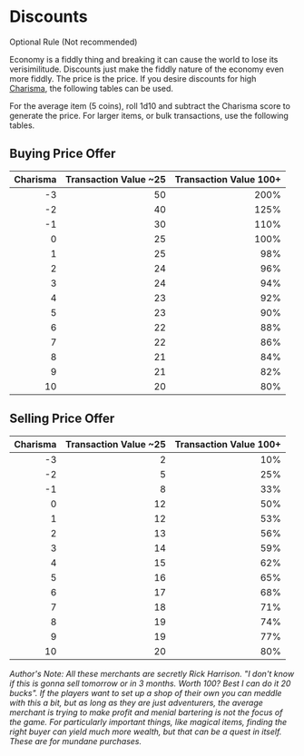 ---
---

# Discounts

Optional Rule (Not recommended)

Economy is a fiddly thing and breaking it can cause the world to lose its verisimilitude. Discounts just make the fiddly nature of the economy even more fiddly. The price is the price. If you desire discounts for high [Charisma](../Player%20Characters/Chosen%20Statistics/Charisma.md), the following tables can be used.

For the average item (5 coins), roll 1d10 and subtract the Charisma score to generate the price. For larger items, or bulk transactions, use the following tables.

## Buying Price Offer

|Charisma|Transaction Value ~25|Transaction Value 100+|
|-------:|--------------------:|---------------------:|
|-3|50|200%|
|-2|40|125%|
|-1|30|110%|
|0|25|100%|
|1|25|98%|
|2|24|96%|
|3|24|94%|
|4|23|92%|
|5|23|90%|
|6|22|88%|
|7|22|86%|
|8|21|84%|
|9|21|82%|
|10|20|80%|

## Selling Price Offer

|Charisma|Transaction Value ~25|Transaction Value 100+|
|-------:|--------------------:|---------------------:|
|-3|2|10%|
|-2|5|25%|
|-1|8|33%|
|0|12|50%|
|1|12|53%|
|2|13|56%|
|3|14|59%|
|4|15|62%|
|5|16|65%|
|6|17|68%|
|7|18|71%|
|8|19|74%|
|9|19|77%|
|10|20|80%|

*Author's Note: 
All these merchants are secretly Rick Harrison. "I don't know if this is gonna sell tomorrow or in 3 months. Worth 100? Best I can do it 20 bucks". If the players want to set up a shop of their own you can meddle with this a bit, but as long as they are just adventurers, the average merchant is trying to make profit and menial bartering is not the focus of the game. For particularly important things, like magical items, finding the right buyer can yield much more wealth, but that can be a quest in itself. These are for mundane purchases.*
